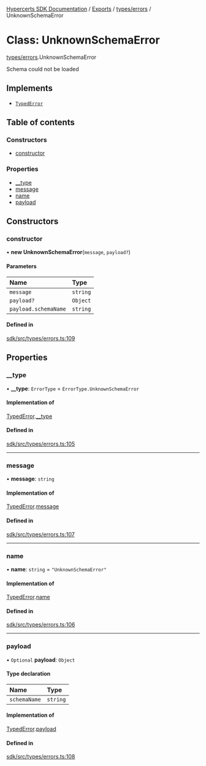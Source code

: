 [Hypercerts SDK Documentation](../README.md) / [Exports](../modules.md) / [types/errors](../modules/types_errors.md) /
UnknownSchemaError

# Class: UnknownSchemaError

[types/errors](../modules/types_errors.md).UnknownSchemaError

Schema could not be loaded

## Implements

- [`TypedError`](../interfaces/types_errors.TypedError.md)

## Table of contents

### Constructors

- [constructor](types_errors.UnknownSchemaError.md#constructor)

### Properties

- [\_\_type](types_errors.UnknownSchemaError.md#__type)
- [message](types_errors.UnknownSchemaError.md#message)
- [name](types_errors.UnknownSchemaError.md#name)
- [payload](types_errors.UnknownSchemaError.md#payload)

## Constructors

### constructor

• **new UnknownSchemaError**(`message`, `payload?`)

#### Parameters

| Name                 | Type     |
| :------------------- | :------- |
| `message`            | `string` |
| `payload?`           | `Object` |
| `payload.schemaName` | `string` |

#### Defined in

[sdk/src/types/errors.ts:109](https://github.com/Network-Goods/hypercerts/blob/29cf555/sdk/src/types/errors.ts#L109)

## Properties

### \_\_type

• **\_\_type**: `ErrorType` = `ErrorType.UnknownSchemaError`

#### Implementation of

[TypedError](../interfaces/types_errors.TypedError.md).[\_\_type](../interfaces/types_errors.TypedError.md#__type)

#### Defined in

[sdk/src/types/errors.ts:105](https://github.com/Network-Goods/hypercerts/blob/29cf555/sdk/src/types/errors.ts#L105)

---

### message

• **message**: `string`

#### Implementation of

[TypedError](../interfaces/types_errors.TypedError.md).[message](../interfaces/types_errors.TypedError.md#message)

#### Defined in

[sdk/src/types/errors.ts:107](https://github.com/Network-Goods/hypercerts/blob/29cf555/sdk/src/types/errors.ts#L107)

---

### name

• **name**: `string` = `"UnknownSchemaError"`

#### Implementation of

[TypedError](../interfaces/types_errors.TypedError.md).[name](../interfaces/types_errors.TypedError.md#name)

#### Defined in

[sdk/src/types/errors.ts:106](https://github.com/Network-Goods/hypercerts/blob/29cf555/sdk/src/types/errors.ts#L106)

---

### payload

• `Optional` **payload**: `Object`

#### Type declaration

| Name         | Type     |
| :----------- | :------- |
| `schemaName` | `string` |

#### Implementation of

[TypedError](../interfaces/types_errors.TypedError.md).[payload](../interfaces/types_errors.TypedError.md#payload)

#### Defined in

[sdk/src/types/errors.ts:108](https://github.com/Network-Goods/hypercerts/blob/29cf555/sdk/src/types/errors.ts#L108)
